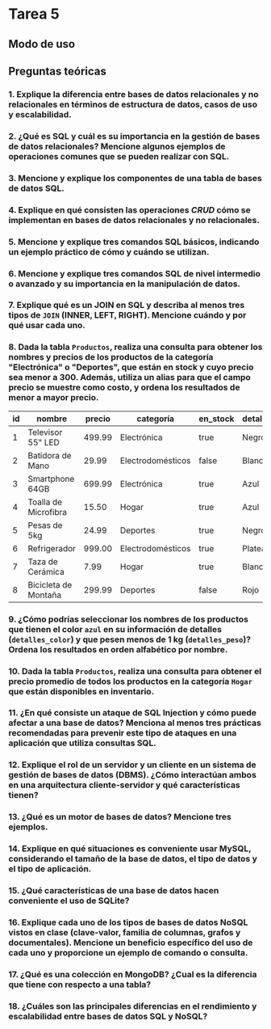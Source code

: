 # Tarea 5


## Modo de uso

## Preguntas teóricas

### 1. Explique la diferencia entre bases de datos relacionales y no relacionales en términos de estructura de datos, casos de uso y escalabilidad.

### 2. ¿Qué es SQL y cuál es su importancia en la gestión de bases de datos relacionales? Mencione algunos ejemplos de operaciones comunes que se pueden realizar con SQL.

### 3. Mencione y explique los componentes de una tabla de bases de datos SQL.

### 4. Explique en qué consisten las operaciones _CRUD_ cómo se implementan en bases de datos relacionales y no relacionales.

### 5. Mencione y explique tres comandos SQL básicos, indicando un ejemplo práctico de cómo y cuándo se utilizan.

### 6. Mencione y explique tres comandos SQL de nivel intermedio o avanzado y su importancia en la manipulación de datos.

### 7. Explique qué es un JOIN en SQL y describa al menos tres tipos de `JOIN` (INNER, LEFT, RIGHT). Mencione cuándo y por qué usar cada uno.

### 8. Dada la tabla `Productos`, realiza una consulta para obtener los nombres y precios de los productos de la categoría "Electrónica" o "Deportes", que están en stock y cuyo precio sea menor a 300. Además, utiliza un alias para que el campo precio se muestre como costo, y ordena los resultados de menor a mayor precio.

| id  | nombre               | precio | categoría        | en_stock | detalles_color | detalles_peso |
|-----|----------------------|--------|------------------|----------|----------------|---------------|
| 1   | Televisor 55" LED    | 499.99 | Electrónica      | true     | Negro          | 7.5           |
| 2   | Batidora de Mano     | 29.99  | Electrodomésticos| false    | Blanco         | 1.2           |
| 3   | Smartphone 64GB      | 699.99 | Electrónica      | true     | Azul           | 0.2           |
| 4   | Toalla de Microfibra | 15.50  | Hogar            | true     | Azul           | 0.4           |
| 5   | Pesas de 5kg         | 24.99  | Deportes         | true     | Negro          | 5.0           |
| 6   | Refrigerador         | 999.00 | Electrodomésticos| true     | Plateado       | 50.0          |
| 7   | Taza de Cerámica     | 7.99   | Hogar            | true     | Blanco         | 0.3           |
| 8   | Bicicleta de Montaña | 299.99 | Deportes         | false    | Rojo           | 12.0          |

### 9. ¿Cómo podrías seleccionar los nombres de los productos que tienen el color `azul` en su información de detalles (`detalles_color`) y que pesen menos de 1 kg (`detalles_peso`)? Ordena los resultados en orden alfabético por nombre.

### 10. Dada la tabla `Productos`, realiza una consulta para obtener el precio promedio de todos los productos en la categoría `Hogar` que están disponibles en inventario.

### 11. ¿En qué consiste un ataque de SQL Injection y cómo puede afectar a una base de datos? Menciona al menos tres prácticas recomendadas para prevenir este tipo de ataques en una aplicación que utiliza consultas SQL.

### 12. Explique el rol de un servidor y un cliente en un sistema de gestión de bases de datos (DBMS). ¿Cómo interactúan ambos en una arquitectura cliente-servidor y qué características tienen?

### 13. ¿Qué es un motor de bases de datos? Mencione tres ejemplos.

### 14. Explique en qué situaciones es conveniente usar MySQL, considerando el tamaño de la base de datos, el tipo de datos y el tipo de aplicación.

### 15. ¿Qué características de una base de datos hacen conveniente el uso de SQLite?

### 16. Explique cada uno de los tipos de bases de datos NoSQL vistos en clase (clave-valor, familia de columnas, grafos y documentales). Mencione un beneficio específico del uso de cada uno y proporcione un ejemplo de comando o consulta.

### 17. ¿Qué es una colección en MongoDB? ¿Cual es la diferencia que tiene con respecto a una tabla?

### 18. ¿Cuáles son las principales diferencias en el rendimiento y escalabilidad entre bases de datos SQL y NoSQL?

